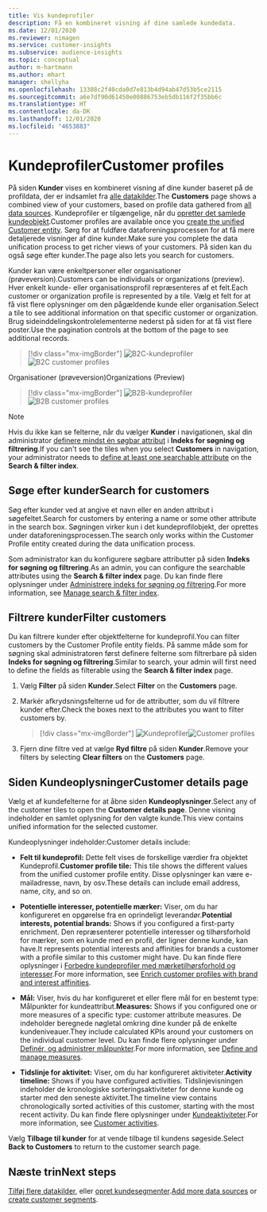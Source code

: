 ```yaml
---
title: Vis kundeprofiler
description: Få en kombineret visning af dine samlede kundedata.
ms.date: 12/01/2020
ms.reviewer: nimagen
ms.service: customer-insights
ms.subservice: audience-insights
ms.topic: conceptual
author: m-hartmann
ms.author: mhart
manager: shellyha
ms.openlocfilehash: 13308c2f40cda0d7e813b4d94ab47d53b5ce2115
ms.sourcegitcommit: a6e7df90d61450e00886753eb5db116f2f35bb6c
ms.translationtype: HT
ms.contentlocale: da-DK
ms.lasthandoff: 12/01/2020
ms.locfileid: "4653883"
---
```

# <a name="customer-profiles"></a><span data-ttu-id="05b55-103">Kundeprofiler</span><span class="sxs-lookup"><span data-stu-id="05b55-103">Customer profiles</span></span>

<span data-ttu-id="05b55-104">På siden **Kunder** vises en kombineret visning af dine kunder baseret på de profildata, der er indsamlet fra [alle datakilder](data-sources.md).</span><span class="sxs-lookup"><span data-stu-id="05b55-104">The **Customers** page shows a combined view of your customers, based on profile data gathered from [all data sources](data-sources.md).</span></span> <span data-ttu-id="05b55-105">Kundeprofiler er tilgængelige, når du [opretter det samlede kundeobjekt](data-unification.md).</span><span class="sxs-lookup"><span data-stu-id="05b55-105">Customer profiles are available once you [create the unified Customer entity](data-unification.md).</span></span> <span data-ttu-id="05b55-106">Sørg for at fuldføre dataforeningsprocessen for at få mere detaljerede visninger af dine kunder.</span><span class="sxs-lookup"><span data-stu-id="05b55-106">Make sure you complete the data unification process to get richer views of your customers.</span></span> <span data-ttu-id="05b55-107">På siden kan du også søge efter kunder.</span><span class="sxs-lookup"><span data-stu-id="05b55-107">The page also lets you search for customers.</span></span>

<span data-ttu-id="05b55-108">Kunder kan være enkeltpersoner eller organisationer (prøveversion).</span><span class="sxs-lookup"><span data-stu-id="05b55-108">Customers can be individuals or organizations (preview).</span></span> <span data-ttu-id="05b55-109">Hver enkelt kunde- eller organisationsprofil repræsenteres af et felt.</span><span class="sxs-lookup"><span data-stu-id="05b55-109">Each customer or organization profile is represented by a tile.</span></span> <span data-ttu-id="05b55-110">Vælg et felt for at få vist flere oplysninger om den pågældende kunde eller organisation.</span><span class="sxs-lookup"><span data-stu-id="05b55-110">Select a tile to see additional information on that specific customer or organization.</span></span> <span data-ttu-id="05b55-111">Brug sideinddelingskontrolelementerne nederst på siden for at få vist flere poster.</span><span class="sxs-lookup"><span data-stu-id="05b55-111">Use the pagination controls at the bottom of the page to see additional records.</span></span>

> [!div class="mx-imgBorder"] 
> <span data-ttu-id="05b55-112">![B2C-kundeprofiler](media/profiles-customers.png "B2C-kundeprofiler")</span><span class="sxs-lookup"><span data-stu-id="05b55-112">![B2C customer profiles](media/profiles-customers.png "B2C customer profiles")</span></span>

<span data-ttu-id="05b55-113">Organisationer (prøveversion)</span><span class="sxs-lookup"><span data-stu-id="05b55-113">Organizations (Preview)</span></span>
> [!div class="mx-imgBorder"] 
> <span data-ttu-id="05b55-114">![B2B-kundeprofiler](media/profile-customers-b2b.png "B2B-kundeprofiler")</span><span class="sxs-lookup"><span data-stu-id="05b55-114">![B2B customer profiles](media/profile-customers-b2b.png "B2B customer profiles")</span></span>

> [!NOTE]
> <span data-ttu-id="05b55-115">Hvis du ikke kan se felterne, når du vælger **Kunder** i navigationen, skal din administrator [definere mindst én søgbar attribut](search-filter-index.md) i **Indeks for søgning og filtrering**.</span><span class="sxs-lookup"><span data-stu-id="05b55-115">If you can't see the tiles when you select **Customers** in navigation, your administrator needs to [define at least one searchable attribute](search-filter-index.md) on the **Search & filter index**.</span></span>

## <a name="search-for-customers"></a><span data-ttu-id="05b55-116">Søge efter kunder</span><span class="sxs-lookup"><span data-stu-id="05b55-116">Search for customers</span></span>

<span data-ttu-id="05b55-117">Søg efter kunder ved at angive et navn eller en anden attribut i søgefeltet.</span><span class="sxs-lookup"><span data-stu-id="05b55-117">Search for customers by entering a name or some other attribute in the search box.</span></span> <span data-ttu-id="05b55-118">Søgningen virker kun i det kundeprofilobjekt, der oprettes under dataforeningsprocessen.</span><span class="sxs-lookup"><span data-stu-id="05b55-118">The search only works within the Customer Profile entity created during the data unification process.</span></span>

<span data-ttu-id="05b55-119">Som administrator kan du konfigurere søgbare attributter på siden **Indeks for søgning og filtrering**.</span><span class="sxs-lookup"><span data-stu-id="05b55-119">As an admin, you can configure the searchable attributes using the **Search & filter index** page.</span></span> <span data-ttu-id="05b55-120">Du kan finde flere oplysninger under [Administrere indeks for søgning og filtrering](search-filter-index.md).</span><span class="sxs-lookup"><span data-stu-id="05b55-120">For more information, see [Manage search & filter index](search-filter-index.md).</span></span>

## <a name="filter-customers"></a><span data-ttu-id="05b55-121">Filtrere kunder</span><span class="sxs-lookup"><span data-stu-id="05b55-121">Filter customers</span></span>

<span data-ttu-id="05b55-122">Du kan filtrere kunder efter objektfelterne for kundeprofil.</span><span class="sxs-lookup"><span data-stu-id="05b55-122">You can filter customers by the Customer Profile entity fields.</span></span> <span data-ttu-id="05b55-123">På samme måde som for søgning skal administratoren først definere felterne som filtrerbare på siden **Indeks for søgning og filtrering**.</span><span class="sxs-lookup"><span data-stu-id="05b55-123">Similar to search, your admin will first need to define the fields as filterable using the **Search & filter index** page.</span></span>

1. <span data-ttu-id="05b55-124">Vælg **Filter** på siden **Kunder**.</span><span class="sxs-lookup"><span data-stu-id="05b55-124">Select **Filter** on the **Customers** page.</span></span>

2. <span data-ttu-id="05b55-125">Markér afkrydsningsfelterne ud for de attributter, som du vil filtrere kunder efter.</span><span class="sxs-lookup"><span data-stu-id="05b55-125">Check the boxes next to the attributes you want to filter customers by.</span></span>

   > [!div class="mx-imgBorder"] 
   > <span data-ttu-id="05b55-126">![Kundeprofiler](media/profiles-customers3.png "Kundeprofiler")</span><span class="sxs-lookup"><span data-stu-id="05b55-126">![Customer profiles](media/profiles-customers3.png "Customer profiles")</span></span>

3. <span data-ttu-id="05b55-127">Fjern dine filtre ved at vælge **Ryd filtre** på siden **Kunder**.</span><span class="sxs-lookup"><span data-stu-id="05b55-127">Remove your filters by selecting **Clear filters** on the **Customers** page.</span></span>

##  <a name="customer-details-page"></a><span data-ttu-id="05b55-128">Siden Kundeoplysninger</span><span class="sxs-lookup"><span data-stu-id="05b55-128">Customer details page</span></span>

<span data-ttu-id="05b55-129">Vælg et af kundefelterne for at åbne siden **Kundeoplysninger**.</span><span class="sxs-lookup"><span data-stu-id="05b55-129">Select any of the customer tiles to open the **Customer details page**.</span></span> <span data-ttu-id="05b55-130">Denne visning indeholder en samlet oplysning for den valgte kunde.</span><span class="sxs-lookup"><span data-stu-id="05b55-130">This view contains unified information for the selected customer.</span></span>

<span data-ttu-id="05b55-131">Kundeoplysninger indeholder:</span><span class="sxs-lookup"><span data-stu-id="05b55-131">Customer details include:</span></span>

-   <span data-ttu-id="05b55-132">**Felt til kundeprofil:** Dette felt vises de forskellige værdier fra objektet Kundeprofil.</span><span class="sxs-lookup"><span data-stu-id="05b55-132">**Customer profile tile:** This tile shows the different values from the unified customer profile entity.</span></span> <span data-ttu-id="05b55-133">Disse oplysninger kan være e-mailadresse, navn, by osv.</span><span class="sxs-lookup"><span data-stu-id="05b55-133">These details can include email address, name, city, and so on.</span></span> 

-   <span data-ttu-id="05b55-134">**Potentielle interesser, potentielle mærker:** Viser, om du har konfigureret en opgørelse fra en oprindeligt leverandør.</span><span class="sxs-lookup"><span data-stu-id="05b55-134">**Potential interests, potential brands:** Shows if you configured a first-party enrichment.</span></span> <span data-ttu-id="05b55-135">Den repræsenterer potentielle interesser og tilhørsforhold for mærker, som en kunde med en profil, der ligner denne kunde, kan have.</span><span class="sxs-lookup"><span data-stu-id="05b55-135">It represents potential interests and affinities for brands a customer with a profile similar to this customer might have.</span></span> <span data-ttu-id="05b55-136">Du kan finde flere oplysninger i [Forbedre kundeprofiler med mærketilhørsforhold og interesser](enrichment-microsoft-graph.md).</span><span class="sxs-lookup"><span data-stu-id="05b55-136">For more information, see [Enrich customer profiles with brand and interest affinities](enrichment-microsoft-graph.md).</span></span>

-   <span data-ttu-id="05b55-137">**Mål:** Viser, hvis du har konfigureret et eller flere mål for en bestemt type: Målpunkter for kundeattribut.</span><span class="sxs-lookup"><span data-stu-id="05b55-137">**Measures:** Shows if you configured one or more measures of a specific type: customer attribute measures.</span></span> <span data-ttu-id="05b55-138">De indeholder beregnede nøgletal omkring dine kunder på de enkelte kundeniveauer.</span><span class="sxs-lookup"><span data-stu-id="05b55-138">They include calculated KPIs around your customers on the individual customer level.</span></span> <span data-ttu-id="05b55-139">Du kan finde flere oplysninger under [Definér, og administrer målpunkter](measures.md).</span><span class="sxs-lookup"><span data-stu-id="05b55-139">For more information, see [Define and manage measures](measures.md).</span></span>

-   <span data-ttu-id="05b55-140">**Tidslinje for aktivitet:** Viser, om du har konfigureret aktiviteter.</span><span class="sxs-lookup"><span data-stu-id="05b55-140">**Activity timeline:** Shows if you have configured activities.</span></span> <span data-ttu-id="05b55-141">Tidslinjevisningen indeholder de kronologiske sorteringsaktiviteter for denne kunde og starter med den seneste aktivitet.</span><span class="sxs-lookup"><span data-stu-id="05b55-141">The timeline view contains chronologically sorted activities of this customer, starting with the most recent activity.</span></span> <span data-ttu-id="05b55-142">Du kan finde flere oplysninger under [Kundeaktiviteter](activities.md).</span><span class="sxs-lookup"><span data-stu-id="05b55-142">For more information, see [Customer activities](activities.md).</span></span>

<span data-ttu-id="05b55-143">Vælg **Tilbage til kunder** for at vende tilbage til kundens søgeside.</span><span class="sxs-lookup"><span data-stu-id="05b55-143">Select **Back to Customers** to return to the customer search page.</span></span>

## <a name="next-steps"></a><span data-ttu-id="05b55-144">Næste trin</span><span class="sxs-lookup"><span data-stu-id="05b55-144">Next steps</span></span>

<span data-ttu-id="05b55-145">[Tilføj flere datakilder](data-sources.md), eller [opret kundesegmenter](segments.md).</span><span class="sxs-lookup"><span data-stu-id="05b55-145">[Add more data sources](data-sources.md) or [create customer segments](segments.md).</span></span>

